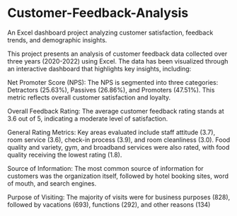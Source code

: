 # Customer-Feedback-Analysis
An Excel dashboard project analyzing customer satisfaction, feedback trends, and demographic insights.

This project presents an analysis of customer feedback data collected over three years (2020-2022) using Excel. The data has been visualized through an interactive dashboard that highlights key insights, including:

Net Promoter Score (NPS): The NPS is segmented into three categories: Detractors (25.63%), Passives (26.86%), and Promoters (47.51%). This metric reflects overall customer satisfaction and loyalty.

Overall Feedback Rating: The average customer feedback rating stands at 3.6 out of 5, indicating a moderate level of satisfaction.

General Rating Metrics: Key areas evaluated include staff attitude (3.7), room service (3.6), check-in process (3.9), and room cleanliness (3.0). Food quality and variety, gym, and broadband services were also rated, with food quality receiving the lowest rating (1.8).

Source of Information: The most common source of information for customers was the organization itself, followed by hotel booking sites, word of mouth, and search engines.

Purpose of Visiting: The majority of visits were for business purposes (828), followed by vacations (693), functions (292), and other reasons (134)
